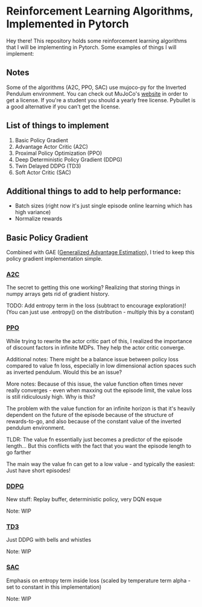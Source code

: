 # Reinforcement Learning Algorithms, Implemented in Pytorch

Hey there! This repository holds some reinforcement learning algorithms that I will be implementing in Pytorch. Some examples of things I will implement:

## Notes

Some of the algorithms (A2C, PPO, SAC) use mujoco-py for the Inverted Pendulum environment.
You can check out MuJoCo's [website](https://www.roboti.us/license.html) in order to get a license.
If you're a student you should a yearly free license.
Pybullet is a good alternative if you can't get the license.

## List of things to implement

1. Basic Policy Gradient
2. Advantage Actor Critic (A2C)
3. Proximal Policy Optimization (PPO)
3. Deep Deterministic Policy Gradient (DDPG)
4. Twin Delayed DDPG (TD3)
5. Soft Actor Critic (SAC)

## Additional things to add to help performance:

- Batch sizes (right now it's just single episode online learning which has high variance)
- Normalize rewards

## Basic Policy Gradient

Combined with GAE ([Generalized Advantage Estimation](https://arxiv.org/abs/1506.02438)), 
I tried to keep this policy gradient implementation simple.
    
### [A2C](https://arxiv.org/abs/1602.01783)

The secret to getting this one working? Realizing that storing things in numpy arrays gets rid of gradient history.

TODO: Add entropy term in the loss (subtract to encourage exploration)! (You can just use .entropy() on the distribution - multiply this by a constant)
    
### [PPO](https://arxiv.org/abs/1707.06347)

While trying to rewrite the actor critic part of this, I realized the importance of discount factors in
infinite MDPs. They help the actor critic converge.

Additional notes: There might be a balance issue between policy loss compared to value fn loss, especially in low dimensional action spaces such as inverted pendulum. Would this be an issue?

More notes: Because of this issue, the value function often times never really converges - even when maxxing out the episode limit,
the value loss is still ridiculously high. Why is this?

The problem with the value function for an infinite horizon is that it's heavily dependent on the future of the episode
because of the structure of rewards-to-go, and also because of the constant value of the inverted pendulum environment.

TLDR: The value fn essentially just becomes a predictor of the episode length... But this conflicts with the fact that you want the episode length to go farther

The main way the value fn can get to a low value - and typically the easiest: Just have short episodes!

### [DDPG](https://arxiv.org/abs/1509.02971)

New stuff: Replay buffer, deterministic policy, very DQN esque

Note: WIP

### [TD3](https://arxiv.org/abs/1802.09477)

Just DDPG with bells and whistles

Note: WIP

### [SAC](https://arxiv.org/abs/1801.01290)

Emphasis on entropy term inside loss (scaled by temperature term alpha - set to constant in this implementation)

Note: WIP

